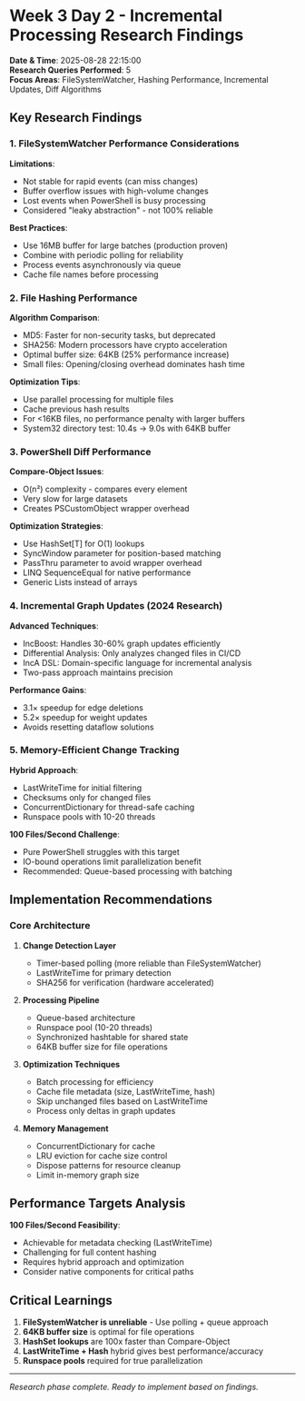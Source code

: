 # Week 3 Day 2 - Incremental Processing Research Findings

**Date & Time**: 2025-08-28 22:15:00  
**Research Queries Performed**: 5  
**Focus Areas**: FileSystemWatcher, Hashing Performance, Incremental Updates, Diff Algorithms

## Key Research Findings

### 1. FileSystemWatcher Performance Considerations

**Limitations**:
- Not stable for rapid events (can miss changes)
- Buffer overflow issues with high-volume changes
- Lost events when PowerShell is busy processing
- Considered "leaky abstraction" - not 100% reliable

**Best Practices**:
- Use 16MB buffer for large batches (production proven)
- Combine with periodic polling for reliability
- Process events asynchronously via queue
- Cache file names before processing

### 2. File Hashing Performance

**Algorithm Comparison**:
- MD5: Faster for non-security tasks, but deprecated
- SHA256: Modern processors have crypto acceleration
- Optimal buffer size: 64KB (25% performance increase)
- Small files: Opening/closing overhead dominates hash time

**Optimization Tips**:
- Use parallel processing for multiple files
- Cache previous hash results
- For <16KB files, no performance penalty with larger buffers
- System32 directory test: 10.4s → 9.0s with 64KB buffer

### 3. PowerShell Diff Performance

**Compare-Object Issues**:
- O(n²) complexity - compares every element
- Very slow for large datasets
- Creates PSCustomObject wrapper overhead

**Optimization Strategies**:
- Use HashSet[T] for O(1) lookups
- SyncWindow parameter for position-based matching
- PassThru parameter to avoid wrapper overhead
- LINQ SequenceEqual for native performance
- Generic Lists instead of arrays

### 4. Incremental Graph Updates (2024 Research)

**Advanced Techniques**:
- IncBoost: Handles 30-60% graph updates efficiently
- Differential Analysis: Only analyzes changed files in CI/CD
- IncA DSL: Domain-specific language for incremental analysis
- Two-pass approach maintains precision

**Performance Gains**:
- 3.1× speedup for edge deletions
- 5.2× speedup for weight updates
- Avoids resetting dataflow solutions

### 5. Memory-Efficient Change Tracking

**Hybrid Approach**:
- LastWriteTime for initial filtering
- Checksums only for changed files
- ConcurrentDictionary for thread-safe caching
- Runspace pools with 10-20 threads

**100 Files/Second Challenge**:
- Pure PowerShell struggles with this target
- IO-bound operations limit parallelization benefit
- Recommended: Queue-based processing with batching

## Implementation Recommendations

### Core Architecture
1. **Change Detection Layer**
   - Timer-based polling (more reliable than FileSystemWatcher)
   - LastWriteTime for primary detection
   - SHA256 for verification (hardware accelerated)

2. **Processing Pipeline**
   - Queue-based architecture
   - Runspace pool (10-20 threads)
   - Synchronized hashtable for shared state
   - 64KB buffer size for file operations

3. **Optimization Techniques**
   - Batch processing for efficiency
   - Cache file metadata (size, LastWriteTime, hash)
   - Skip unchanged files based on LastWriteTime
   - Process only deltas in graph updates

4. **Memory Management**
   - ConcurrentDictionary for cache
   - LRU eviction for cache size control
   - Dispose patterns for resource cleanup
   - Limit in-memory graph size

## Performance Targets Analysis

**100 Files/Second Feasibility**:
- Achievable for metadata checking (LastWriteTime)
- Challenging for full content hashing
- Requires hybrid approach and optimization
- Consider native components for critical paths

## Critical Learnings

1. **FileSystemWatcher is unreliable** - Use polling + queue approach
2. **64KB buffer size** is optimal for file operations
3. **HashSet lookups** are 100x faster than Compare-Object
4. **LastWriteTime + Hash** hybrid gives best performance/accuracy
5. **Runspace pools** required for true parallelization

---
*Research phase complete. Ready to implement based on findings.*